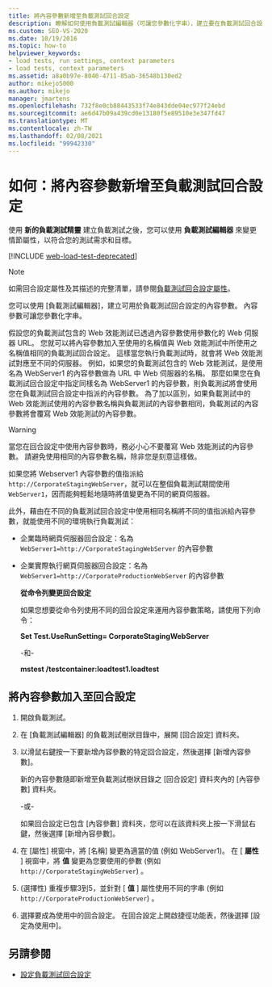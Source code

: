 ```yaml
---
title: 將內容參數新增至負載測試回合設定
description: 瞭解如何使用負載測試編輯器（可讓您參數化字串），建立要在負載測試回合設定中使用的內容參數。
ms.custom: SEO-VS-2020
ms.date: 10/19/2016
ms.topic: how-to
helpviewer_keywords:
- load tests, run settings, context parameters
- load tests, context parameters
ms.assetid: a8a0b97e-8040-4711-85ab-36548b130ed2
author: mikejo5000
ms.author: mikejo
manager: jmartens
ms.openlocfilehash: 732f8e0cb88443533f74e843dde04ec977f24ebd
ms.sourcegitcommit: ae6d47b09a439cd0e13180f5e89510e3e347fd47
ms.translationtype: MT
ms.contentlocale: zh-TW
ms.lasthandoff: 02/08/2021
ms.locfileid: "99942330"
---
```

# <a name="how-to-add-context-parameters-to-a-load-test-run-setting"></a>如何：將內容參數新增至負載測試回合設定

使用 **新的負載測試精靈** 建立負載測試之後，您可以使用 **負載測試編輯器** 來變更情節屬性，以符合您的測試需求和目標。

[!INCLUDE [web-load-test-deprecated](includes/web-load-test-deprecated.md)]

> [!NOTE]
> 如需回合設定屬性及其描述的完整清單，請參閱[負載測試回合設定屬性](../test/load-test-run-settings-properties.md)。

您可以使用 [負載測試編輯器]，建立可用於負載測試回合設定的內容參數。 內容參數可讓您參數化字串。

假設您的負載測試包含的 Web 效能測試已透過內容參數使用參數化的 Web 伺服器 URL。 您就可以將內容參數加入至使用的名稱值與 Web 效能測試中所使用之名稱值相同的負載測試回合設定。 這樣當您執行負載測試時，就會將 Web 效能測試對應至不同的伺服器。 例如，如果您的負載測試包含的 Web 效能測試，是使用名為 WebServer1 的內容參數做為 URL 中 Web 伺服器的名稱。 那麼如果您在負載測試回合設定中指定同樣名為 WebServer1 的內容參數，則負載測試將會使用您在負載測試回合設定中指派的內容參數。 為了加以區別，如果負載測試中的 Web 效能測試使用的內容參數名稱與負載測試的內容參數相同，負載測試的內容參數將會覆寫 Web 效能測試的內容參數。

> [!WARNING]
> 當您在回合設定中使用內容參數時，務必小心不要覆寫 Web 效能測試的內容參數。 請避免使用相同的內容參數名稱，除非您是刻意這樣做。

如果您將 Webserver1 內容參數的值指派給 `http://CorporateStagingWebServer`，就可以在整個負載測試期間使用 `WebServer1`，因而能夠輕鬆地隨時將值變更為不同的網頁伺服器。

此外，藉由在不同的負載測試回合設定中使用相同名稱將不同的值指派給內容參數，就能使用不同的環境執行負載測試：

- 企業臨時網頁伺服器回合設定：名為 `WebServer1=http://CorporateStagingWebServer` 的內容參數

- 企業實際執行網頁伺服器回合設定：名為 `WebServer1=http://CorporateProductionWebServer` 的內容參數

  **從命令列變更回合設定**

  如果您想要從命令列使用不同的回合設定來運用內容參數策略，請使用下列命令：

  **Set Test.UseRunSetting= CorporateStagingWebServer**

  -和-

  **mstest /testcontainer:loadtest1.loadtest**

## <a name="to-add-a-context-parameter-to-a-run-setting"></a>將內容參數加入至回合設定

1. 開啟負載測試。

2. 在 [負載測試編輯器] 的負載測試樹狀目錄中，展開 [回合設定] 資料夾。

3. 以滑鼠右鍵按一下要新增內容參數的特定回合設定，然後選擇 [新增內容參數]。

     新的內容參數隨即新增至負載測試樹狀目錄之 [回合設定] 資料夾內的 [內容參數] 資料夾。

     -或-

     如果回合設定已包含 [內容參數] 資料夾，您可以在該資料夾上按一下滑鼠右鍵，然後選擇 [新增內容參數]。

4. 在 [屬性] 視窗中，將 [名稱] 變更為適當的值 (例如 WebServer1)。 在 [ **屬性** ] 視窗中，將 **值** 變更為您要使用的參數 (例如 `http://CorporateStagingWebServer`) 。

5.  (選擇性) 重複步驟3到5，並針對 [ **值** ] 屬性使用不同的字串 (例如 `http://CorporateProductionWebServer`) 。

6. 選擇要成為使用中的回合設定。 在回合設定上開啟捷徑功能表，然後選擇 [設定為使用中]。

## <a name="see-also"></a>另請參閱

- [設定負載測試回合設定](../test/configure-load-test-run-settings.md)
